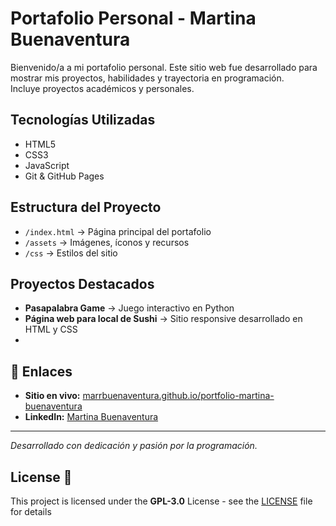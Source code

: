 #  Portafolio Personal - Martina Buenaventura

Bienvenido/a a mi portafolio personal. Este sitio web fue desarrollado para mostrar mis proyectos, habilidades y trayectoria en programación.  
Incluye proyectos académicos y personales.

## Tecnologías Utilizadas
- HTML5  
- CSS3  
- JavaScript  
- Git & GitHub Pages  

## Estructura del Proyecto
- `/index.html` → Página principal del portafolio  
- `/assets` → Imágenes, íconos y recursos  
- `/css` → Estilos del sitio  

## Proyectos Destacados
- **Pasapalabra Game** → Juego interactivo en Python  
- **Página web para local de Sushi** → Sitio responsive desarrollado en HTML y CSS
- 
## 🔗 Enlaces
- **Sitio en vivo:** [marrbuenaventura.github.io/portfolio-martina-buenaventura]()  
- **LinkedIn:** [Martina Buenaventura](https://www.linkedin.com/in/martina-buenaventura-743872338/)  

---
*Desarrollado con dedicación y pasión por la programación.*  

## License 📄
This project is licensed under the  **GPL-3.0** License - see the [LICENSE](LICENSE) file for details

